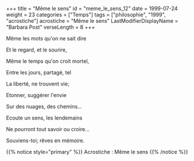 +++
title = "Même le sens"
id = "meme_le_sens_12"
date = 1999-07-24
weight = 23
categories = ["Temps"]
tags = ["philosophie", "1999", "acrostiche"]
acrostiche = "Même le sens"
LastModifierDisplayName = "Barbara Post"
verseLength = 8
+++

Même les mots qu'on ne sait dire

Et le regard, et le sourire,

Même le temps qu'on croit mortel,

Entre les jours, partagé, tel

La liberté, ne trouvent vie;

Etonner, suggérer l'envie

Sur des nuages, des chemins...

Ecoute un sens, les lendemains

Ne pourront tout savoir ou croire...

Souviens-toi; rêves en mémoire.

{{% notice style="primary" %}}
Acrostiche : Même le sens
{{% /notice %}}
